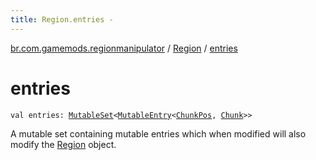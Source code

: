 ```yaml
---
title: Region.entries - 
---
```


[br.com.gamemods.regionmanipulator](../index.html) / [Region](index.html) / [entries](./entries.html)

# entries

`val entries: `[`MutableSet`](https://kotlinlang.org/api/latest/jvm/stdlib/kotlin.collections/-mutable-set/index.html)`<`[`MutableEntry`](https://kotlinlang.org/api/latest/jvm/stdlib/kotlin.collections/-mutable-map/-mutable-entry/index.html)`<`[`ChunkPos`](../-chunk-pos/index.html)`, `[`Chunk`](../-chunk/index.html)`>>`

A mutable set containing mutable entries which when modified will also modify the [Region](index.html) object.

